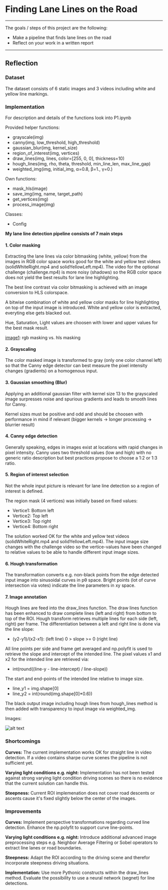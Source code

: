 # Finding Lane Lines on the Road

---

The goals / steps of this project are the following:
* Make a pipeline that finds lane lines on the road
* Reflect on your work in a written report

---

## Reflection

### Dataset

The dataset consists of 6 static images and 3 videos including white and yellow line markings.


### Implementation

For description and details of the functions look into P1.ipynb

Provided helper functions:
- grayscale(img)
- canny(img, low_threshold, high_threshold)
- gaussian_blur(img, kernel_size)
- region_of_interest(img, vertices)
- draw_lines(img, lines, color=[255, 0, 0], thickness=10)
- hough_lines(img, rho, theta, threshold, min_line_len, max_line_gap)
- weighted_img(img, initial_img, α=0.8, β=1., γ=0.)

Own functions:
- mask_hls(image)
- save_img(img, name, target_path)
- get_vertices(img)
- process_image(img)

Classes:
- Config


**My lane line detection pipeline consists of 7 main steps**

#### 1. Color masking
Extracting the lane lines via color bitmasking (white, yellow) from the images in RGB color space works good for the white and yellow test videos (solidWhiteRight.mp4 and solidYellowLeft.mp4). The video for the optional challenge (challenge.mp4) is more noisy (shadows) so the RGB color space does not yield the best results for lane line highlighting.

The best line contrast via color bitmasking is achieved with an image conversion to HLS colorspace.

A bitwise combination of white and yellow color masks for line highlighting on top of the input image is introduced. White and yellow color is extracted, everyting else gets blacked out.

Hue, Saturation, Light values are choosen with lower and upper values for the best mask result.

[image1]: rgb masking vs. hls masking

#### 2. Grayscaling
The color masked image is transformed to gray (only one color channel left) so that the Canny edge detector can best measure the pixel intensity changes (gradients) on a homogenous input.

[image1]: Grayscale

#### 3. Gaussian smoothing (Blur)
Applying an additional gaussian filter with kernel size 13 to the grayscaled image surpresses noise and spurious gradients and leads to smooth lines for Canny.

Kernel sizes must be positive and odd and should be choosen with performance in mind if relevant (bigger kernels -> longer processing -> blurrier result)

[image1]: Smoothed

#### 4. Canny edge detection
Generally speaking, edges in images exist at locations with rapid changes in pixel intensity.
Canny uses two threshold values (low and high) with no generic ratio description but best practices propose to choose a 1:2 or 1:3 ratio.

#### 5. Region of interest selection
Not the whole input picture is relevant for lane line detection so a region of interest is defined.

The region mask (4 vertices) was initially based on fixed values:
- Vertice1: Bottom left
- Vertice2: Top left
- Vertice3: Top right
- Vertice4: Bottom right

The solution worked OK for the white and yellow test videos (solidWhiteRight.mp4 and solidYellowLeft.mp4). The input image size changes with the challenge video so the vertice-values have been changed to relative values to be able to handle different input image sizes.

#### 6. Hough transformation
The transformation converts e.g. non-black points from the edge detected input image into sinusoidal curves in pθ space. Bright points (lot of curve intersection via votes) indicate the line parameters in xy space.

#### 7. Image annotation
Hough lines are feed into the draw_lines function. The draw lines function has been enhanced to draw complete lines (left and right) from bottom to top of the ROI. Hough transform retrieves multiple lines for each side (left, right) per frame. The differentiation between a left and right line is done via the line slope: 
- (y2-y1)/(x2-x1): (left line) 0 > slope >= 0 (right line)

All line points per side and frame get averaged and np.polyfit is used to retrieve the slope and intercept of the intended line. The pixel values x1 and x2 for the intended line are retrieved via: 

- int(round((line-y - line-intercept) / line-slope))

The start and end-points of the intended line relative to image size.
- line_y1 = img.shape[0]
- line_y2 = int(round(img.shape[0]*0.6))

The black output image including hough lines from hough_lines method is then added with transparency to input image via weighted_img.


Images:

![alt text][image1]


### Shortcomings
**Curves:** The current implementation works OK for straight line in video detection. If a video contains sharpe curve scenes the pipeline is not sufficient yet.

**Varying light conditions e.g. night:** Implementation has not been tested against strong varying light condition driving scenes so there is no evidence that the current solution can handle this.

**Steepness:** Current ROI implemenation does not cover road descents or ascents cause it's fixed slightly below the center of the images.


### Improvements
**Curves:** Implement perspective transformations regarding curved line detection. Enhance the np.polyfit to support curve line-points.

**Varying light conditions e.g. night:** Introduce additional advanced image preprocessing steps e.g. Neighbor Average Filtering or Sobel operators to extract line lanes or road boundaries.

**Steepness:** Adapt the ROI according to the driving scene and therefor incorporate steepness driving situations.

**Implementation:** Use more Pythonic constructs within the draw_lines method. Evaluate the possibility to use a neural network (segnet) for line detections.
